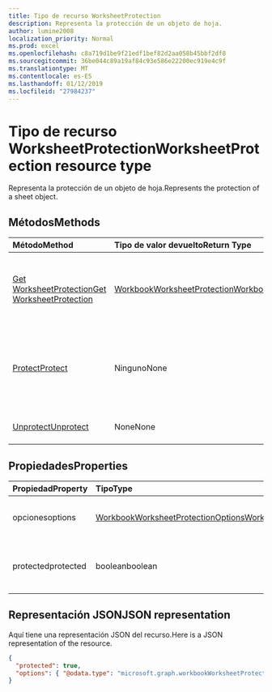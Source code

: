 ```yaml
---
title: Tipo de recurso WorksheetProtection
description: Representa la protección de un objeto de hoja.
author: lumine2008
localization_priority: Normal
ms.prod: excel
ms.openlocfilehash: c8a719d1be9f21edf1bef82d2aa058b45bbf2df8
ms.sourcegitcommit: 36be044c89a19af84c93e586e22200ec919e4c9f
ms.translationtype: MT
ms.contentlocale: es-ES
ms.lasthandoff: 01/12/2019
ms.locfileid: "27984237"
---
```

# <a name="worksheetprotection-resource-type"></a><span data-ttu-id="0becd-103">Tipo de recurso WorksheetProtection</span><span class="sxs-lookup"><span data-stu-id="0becd-103">WorksheetProtection resource type</span></span>

<span data-ttu-id="0becd-104">Representa la protección de un objeto de hoja.</span><span class="sxs-lookup"><span data-stu-id="0becd-104">Represents the protection of a sheet object.</span></span>


## <a name="methods"></a><span data-ttu-id="0becd-105">Métodos</span><span class="sxs-lookup"><span data-stu-id="0becd-105">Methods</span></span>

| <span data-ttu-id="0becd-106">Método</span><span class="sxs-lookup"><span data-stu-id="0becd-106">Method</span></span>           | <span data-ttu-id="0becd-107">Tipo de valor devuelto</span><span class="sxs-lookup"><span data-stu-id="0becd-107">Return Type</span></span>    |<span data-ttu-id="0becd-108">Descripción</span><span class="sxs-lookup"><span data-stu-id="0becd-108">Description</span></span>|
|:---------------|:--------|:----------|
|[<span data-ttu-id="0becd-109">Get WorksheetProtection</span><span class="sxs-lookup"><span data-stu-id="0becd-109">Get WorksheetProtection</span></span>](../api/worksheetprotection-get.md) | [<span data-ttu-id="0becd-110">WorkbookWorksheetProtection</span><span class="sxs-lookup"><span data-stu-id="0becd-110">WorkbookWorksheetProtection</span></span>](worksheetprotection.md) |<span data-ttu-id="0becd-111">Lee las propiedades y relaciones del objeto worksheetProtection.</span><span class="sxs-lookup"><span data-stu-id="0becd-111">Read properties and relationships of worksheetProtection object.</span></span>|
|[<span data-ttu-id="0becd-112">Protect</span><span class="sxs-lookup"><span data-stu-id="0becd-112">Protect</span></span>](../api/worksheetprotection-protect.md)|<span data-ttu-id="0becd-113">Ninguno</span><span class="sxs-lookup"><span data-stu-id="0becd-113">None</span></span>|<span data-ttu-id="0becd-p101">Proteger una hoja de cálculo. Produce una excepción si se ha protegido la hoja de cálculo.</span><span class="sxs-lookup"><span data-stu-id="0becd-p101">Protect a worksheet. It throws if the worksheet has been protected.</span></span>|
|[<span data-ttu-id="0becd-116">Unprotect</span><span class="sxs-lookup"><span data-stu-id="0becd-116">Unprotect</span></span>](../api/worksheetprotection-unprotect.md)|<span data-ttu-id="0becd-117">None</span><span class="sxs-lookup"><span data-stu-id="0becd-117">None</span></span>|<span data-ttu-id="0becd-118">Desprotege una hoja de cálculo.</span><span class="sxs-lookup"><span data-stu-id="0becd-118">Unprotect a worksheet</span></span>|

## <a name="properties"></a><span data-ttu-id="0becd-119">Propiedades</span><span class="sxs-lookup"><span data-stu-id="0becd-119">Properties</span></span>
| <span data-ttu-id="0becd-120">Propiedad</span><span class="sxs-lookup"><span data-stu-id="0becd-120">Property</span></span>     | <span data-ttu-id="0becd-121">Tipo</span><span class="sxs-lookup"><span data-stu-id="0becd-121">Type</span></span>   |<span data-ttu-id="0becd-122">Descripción</span><span class="sxs-lookup"><span data-stu-id="0becd-122">Description</span></span>|
|:---------------|:--------|:----------|
|<span data-ttu-id="0becd-123">opciones</span><span class="sxs-lookup"><span data-stu-id="0becd-123">options</span></span>|[<span data-ttu-id="0becd-124">WorkbookWorksheetProtectionOptions</span><span class="sxs-lookup"><span data-stu-id="0becd-124">WorkbookWorksheetProtectionOptions</span></span>](worksheetprotectionoptions.md)|<span data-ttu-id="0becd-p102">Opciones de protección de la hoja. Solo lectura.</span><span class="sxs-lookup"><span data-stu-id="0becd-p102">Sheet protection options. Read-only.</span></span>|
|<span data-ttu-id="0becd-127">protected</span><span class="sxs-lookup"><span data-stu-id="0becd-127">protected</span></span>|<span data-ttu-id="0becd-128">boolean</span><span class="sxs-lookup"><span data-stu-id="0becd-128">boolean</span></span>|<span data-ttu-id="0becd-p103">Indica si la hoja de cálculo está protegida.  Solo lectura.</span><span class="sxs-lookup"><span data-stu-id="0becd-p103">Indicates if the worksheet is protected.  Read-only.</span></span>|

## <a name="json-representation"></a><span data-ttu-id="0becd-131">Representación JSON</span><span class="sxs-lookup"><span data-stu-id="0becd-131">JSON representation</span></span>

<span data-ttu-id="0becd-132">Aquí tiene una representación JSON del recurso.</span><span class="sxs-lookup"><span data-stu-id="0becd-132">Here is a JSON representation of the resource.</span></span>

<!--{
  "blockType": "resource",
  "optionalProperties": [],
  "baseType": "microsoft.graph.entity",
  "@odata.type": "microsoft.graph.workbookWorksheetProtection"
}-->

```json
{
  "protected": true,
  "options": { "@odata.type": "microsoft.graph.workbookWorksheetProtectionOptions" }
}

```

<!-- uuid: 8fcb5dbc-d5aa-4681-8e31-b001d5168d79
2015-10-25 14:57:30 UTC -->
<!-- {
  "type": "#page.annotation",
  "description": "WorksheetProtection resource",
  "keywords": "",
  "section": "documentation",
  "tocPath": ""
}-->
